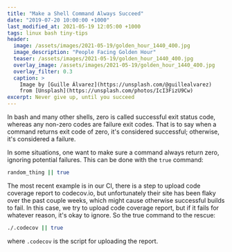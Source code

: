 ```yaml
---
title: "Make a Shell Command Always Succeed"
date: "2019-07-20 10:00:00 +1000"
last_modified_at: 2021-05-19 12:05:00 +1000
tags: linux bash tiny-tips
header:
  image: /assets/images/2021-05-19/golden_hour_1440_400.jpg
  image_description: "People Facing Golden Hour"
  teaser: /assets/images/2021-05-19/golden_hour_1440_400.jpg
  overlay_image: /assets/images/2021-05-19/golden_hour_1440_400.jpg
  overlay_filter: 0.3
  caption: >
    Image by [Guille Álvarez](https://unsplash.com/@guillealvarez)
    from [Unsplash](https://unsplash.com/photos/IcI3FizU9Cw)
excerpt: Never give up, until you succeed
---
```


In bash and many other shells, zero is called successful exit status code,
whereas any non-zero codes are failure exit codes. That is to say when a command
returns exit code of zero, it's considered successful; otherwise, it's
considered a failure.

In some situations, one want to make sure a command always return zero, ignoring
potential failures. This can be done with the `true` command:

```bash
random_thing || true
```

The most recent example is in our CI, there is a step to upload code coverage
report to codecov.io, but unfortunately their site has been flaky over the past
couple weeks, which might cause otherwise successful builds to fail. In this
case, we try to upload code coverage report, but if it fails for whatever
reason, it's okay to ignore. So the true command to the rescue:

```bash
./.codecov || true
```

where `.codecov` is the script for uploading the report.
